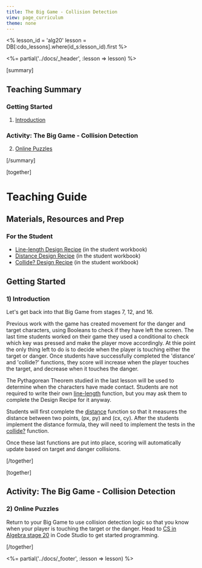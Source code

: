 ```yaml
---
title: The Big Game - Collision Detection
view: page_curriculum
theme: none
---
```


<%
lesson_id = 'alg20'
lesson = DB[:cdo_lessons].where(id_s:lesson_id).first
%>

<%= partial('../docs/_header', :lesson => lesson) %>

[summary]

## Teaching Summary
### **Getting Started**
 
1) [Introduction](#GetStarted)  

### **Activity: The Big Game - Collision Detection**  

2) [Online Puzzles](#Activity1)

[/summary]

[together]

# Teaching Guide

## Materials, Resources and Prep
### For the Student
- [Line-length Design Recipe](../docs/worksheets/line_length.pdf) (in the student workbook)
- [Distance Design Recipe](../docs/worksheets/distance.pdf) (in the student workbook)
- [Collide? Design Recipe](../docs/worksheets/collide.pdf) (in the student workbook)

## Getting Started


### <a name="GetStarted"></a> 1) Introduction

Let's get back into that Big Game from stages 7, 12, and 16.

Previous work with the game has created movement for the danger and target characters, using Booleans to check if they have left the screen. The last time students worked on their game they used a conditional to check which key was pressed and make the player move accordingly. At thie point the only thing left to do is to decide when the player is touching either the target or danger. Once students have successfully completed the 'distance' and 'collide?' functions, they score will increase when the player touches the target, and decrease when it touches the danger.

The Pythagorean Theorem studied in the last lesson will be used to determine when the characters have made contact. Students are not required to write their own [line-length](../docs/worksheets/line_length.pdf) function, but you may ask them to complete the Design Recipe for it anyway.

Students will first complete the [distance](../docs/worksheets/distance.pdf) function so that it measures the distance between two points, (px, py) and (cx, cy). After the students implement the distance formula, they will need to implement the  tests in the [collide?](../docs/worksheets/collide.pdf) function.

Once these last functions are put into place, scoring will automatically update based on target and danger collisions.

[/together]

[together]

## Activity: The Big Game - Collision Detection
### <a name="Activity1"></a> 2) Online Puzzles

Return to your Big Game to use collision detection logic so that you know when your player is touching the target or the danger. Head to [CS in Algebra stage 20](http://studio.code.org/s/algebra/stage/20/puzzle/1) in Code Studio to get started programming.

[/together]

<%= partial('../docs/_footer', :lesson => lesson) %>